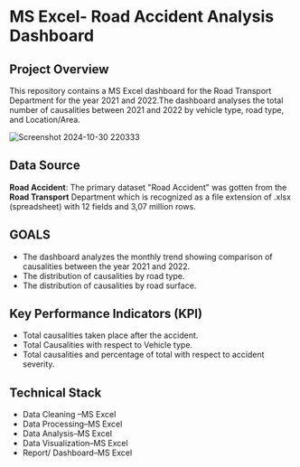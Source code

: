 # MS Excel- Road Accident Analysis Dashboard

## Project Overview
This repository contains a MS Excel dashboard for the Road Transport Department for the year 2021 and 2022.The dashboard analyses the total number of causalities between 2021 and 2022 by vehicle type, road type, and Location/Area.


![Screenshot 2024-10-30 220333](https://github.com/user-attachments/assets/e197549f-31ee-446c-868d-4dc18d3b5a16)



**Data Source**
---
**Road Accident**: The primary dataset "Road Accident" was gotten from the **Road Transport** Department which is recognized as a file extension of .xlsx (spreadsheet) with 12 fields and 3,07 million rows.



**GOALS**
---
- The dashboard analyzes the monthly trend showing comparison of causalities between the year 2021 and 2022.
-	The distribution of causalities by road type.
-	The distribution of causalities by road surface.


**Key Performance Indicators (KPI)**
---
- Total causalities taken place after the accident.
- 	Total Causalities with respect to Vehicle type.
- 	Total causalities and percentage of total with respect to accident severity.


**Technical Stack**
---
- 	Data Cleaning –MS Excel
- 	Data Processing–MS Excel
- 	Data Analysis–MS Excel
- 	Data Visualization–MS Excel
- 	Report/ Dashboard–MS Excel


